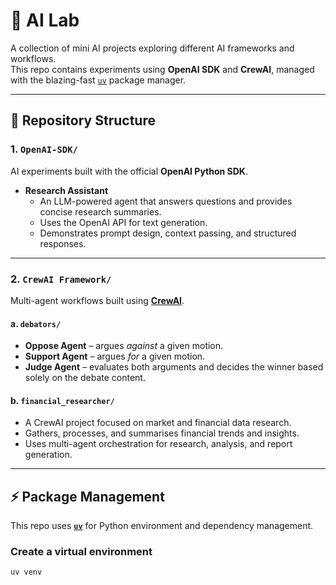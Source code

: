 # 🧪 AI Lab

A collection of mini AI projects exploring different AI frameworks and workflows.  
This repo contains experiments using **OpenAI SDK** and **CrewAI**, managed with the blazing-fast [`uv`](https://github.com/astral-sh/uv) package manager.

---

## 📂 Repository Structure

### **1. `OpenAI-SDK/`**
AI experiments built with the official **OpenAI Python SDK**.

- **Research Assistant**
  - An LLM-powered agent that answers questions and provides concise research summaries.
  - Uses the OpenAI API for text generation.
  - Demonstrates prompt design, context passing, and structured responses.

---

### **2. `CrewAI Framework/`**
Multi-agent workflows built using **[CrewAI](https://docs.crewai.com/)**.

#### **a. `debators/`**
- **Oppose Agent** – argues *against* a given motion.
- **Support Agent** – argues *for* a given motion.
- **Judge Agent** – evaluates both arguments and decides the winner based solely on the debate content.

#### **b. `financial_researcher/`**
- A CrewAI project focused on market and financial data research.
- Gathers, processes, and summarises financial trends and insights.
- Uses multi-agent orchestration for research, analysis, and report generation.

---

## ⚡ Package Management
This repo uses **[`uv`](https://github.com/astral-sh/uv)** for Python environment and dependency management.

### Create a virtual environment
```bash
uv venv

